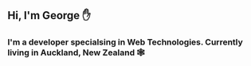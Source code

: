 ## Hi, I'm George ✋  ##

### I'm a developer specialsing in Web Technologies. Currently living in Auckland, New Zealand 🕸️
